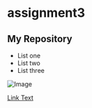 # assignment3

## My Repository

+ List one
+ List two
+ List three

![Image](https://i.imgur.com/XJaUghT.png)

[Link Text](https://www.youtube.com)